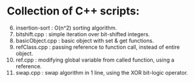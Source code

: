 # Collection of C++ scripts:
6. insertion-sort : O(n^2) sorting algorithm.
5. bitshift.cpp : simple iteration over bit-shifted integers.
4. basicObject.cpp : basic object with set & get functions.
3. refClass.cpp : passing reference to function call, instead of entire object.
2. ref.cpp : modifying global variable from called function, using a reference.
1. swap.cpp : swap algorithm in 1 line, using the XOR bit-logic operator.
